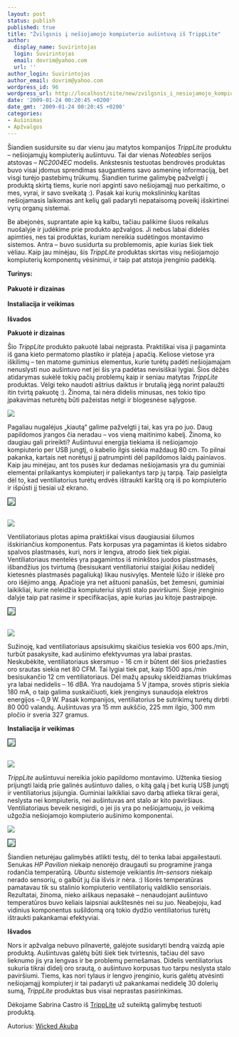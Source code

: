 ```yaml
---
layout: post
status: publish
published: true
title: "Žvilgsnis į nešiojamojo kompiuterio aušintuvą iš TrippLite"
author:
  display_name: Suvirintojas
  login: Suvirintojas
  email: dovrim@yahoo.com
  url: ''
author_login: Suvirintojas
author_email: dovrim@yahoo.com
wordpress_id: 96
wordpress_url: http://localhost/site/new/zvilgsnis_i_nesiojamojo_kompiuterio_ausintuva_is_tripplite/
date: '2009-01-24 00:20:45 +0200'
date_gmt: '2009-01-24 00:20:45 +0200'
categories:
- Aušinimas
- Apžvalgos
---
```

<p>Šiandien susidursite su dar vienu jau matytos kompanijos <i>TrippLite</i> produktu – nešiojamųjų kompiuterių aušintuvu. Tai dar vienas <i>Noteables</i> serijos atstovas – <i>NC2004EC</i> modelis. Ankstesnis testuotas bendrovės produktas buvo visai įdomus sprendimas saugantiems savo asmeninę informaciją, bet visgi turėjo pastebimų trūkumų. Šiandien turime galimybę pažvelgti į produktą skirtą tiems, kurie nori apginti savo nešiojamąjį nuo perkaitimo, o mes, vyrai, ir savo sveikatą :). Pasak kai kurių mokslininkų karštas nešiojamasis laikomas ant kelių gali padaryti nepataisomą poveikį išskirtinei vyrų organų sistemai. </p>
<p>Be abejonės, suprantate apie ką kalbu, tačiau palikime šiuos reikalus nuošalyje ir judėkime prie produkto apžvalgos. Ji nebus labai didelės apimties, nes tai produktas, kuriam nereikia sudėtingos montavimo sistemos. Antra – buvo susidurta su problemomis, apie kurias šiek tiek vėliau. Kaip jau minėjau, šis <i>TrippLite</i> produktas skirtas visų nešiojamojo kompiuterių komponentų vėsinimui, ir taip pat atstoja įrenginio padėklą.</p>
<p><b>Turinys:</b><br />
<br /><b>Pakuotė ir dizainas</b><br />
<br /><b>Instaliacija ir veikimas</b><br />
<br /><b>Išvados</b></p>
<p><b>Pakuotė ir dizainas</b> </p>
<p>Šio <i>TrippLite</i> produkto pakuotė labai neįprasta. Praktiškai visa ji pagaminta iš gana kieto permatomo plastiko ir platėja į apačią. Keliose vietose yra iškilimų – ten matome guminius elementus, kurie turėtų padėti nešiojamajam nenuslysti nuo aušintuvo net jei šis yra padėtas nevisiškai lygiai. Šios dėžės atidarymas sukėlė tokių pačių problemų kaip ir seniau matytas <i>TrippLite</i> produktas. Vėlgi teko naudoti aštrius daiktus ir brutalią jėgą norint palaužti itin tvirtą pakuotę :). Žinoma, tai nėra didelis minusas, nes tokio tipo įpakavimas neturėtų būti pažeistas netgi ir blogesnėse sąlygose. </p>
<p><img src=" http://akuba.technews.lt/TrippLite%20cooler/Pakuote.jpg" /></p>
<p>Pagaliau nugalėjus „kiautą“ galime pažvelgti į tai, kas yra po juo. Daug papildomos įrangos čia neradau – vos vieną maitinimo kabelį. Žinoma, ko daugiau gali prireikti? Aušintuvui energija tiekiama iš nešiojamojo kompiuterio per USB jungtį, o kabelio ilgis siekia maždaug 80 cm. To pilnai pakanka, kartais net norėtųsi jį patrumpinti dėl papildomos laidų painiavos. Kaip jau minėjau, ant tos pusės kur dedamas nešiojamasis yra du guminiai elementai prilaikantys kompiuterį ir paliekantys tarp jų tarpą. Taip pasielgta dėl to, kad ventiliatorius turėtų erdvės ištraukti karštą orą iš po kompiuterio ir išpūsti jį tiesiai už ekrano. </p>
<p><a class="ns" href="http://akuba.technews.lt/TrippLite%20cooler/Kabelis.jpg">
<div class="imgright"><img src="http://akuba.technews.lt/TrippLite%20cooler/Kabelis_maza.jpg" border="1" /></div>
<p></a><a class="ns" href="http://akuba.technews.lt/TrippLite%20cooler//guminiai%20elementai.jpg"><br /><img src="http://akuba.technews.lt/TrippLite%20cooler//guminiai%20elementai_maza.jpg" /><br /></a></p>
<p>Ventiliatoriaus plotas apima praktiškai visus daugiausiai šilumos išskiriančius komponentus. Pats korpusas yra pagamintas iš kietos sidabro spalvos plastmasės, kuri, nors ir lengva, atrodo šiek tiek pigiai. Ventiliatoriaus mentelės yra pagamintos iš minkštos juodos plastmasės, išbandžius jos tvirtumą (besisukant ventiliatoriui staigiai įkišau nedidelį kietesnės plastmasės pagaliuką) likau nusivylęs. Mentelė lūžo ir išlėkė pro oro išėjimo angą. Apačioje yra net aštuoni panašūs, bet žemesni, guminiai laikikliai, kurie neleidžia kompiuteriui slysti stalo paviršiumi. Šioje įrenginio dalyje taip pat rasime ir specifikacijas, apie kurias jau kitoje pastraipoje.</p>
<p><a class="ns" href="http://akuba.technews.lt/TrippLite%20cooler/is_virsaus.jpg">
<div class="imgright"><img src="http://akuba.technews.lt/TrippLite%20cooler/is_virsaus_maza.jpg" border="1" /></div>
<p></a><a class="ns" href="http://akuba.technews.lt/TrippLite%20cooler/is_apacios.jpg"><br /><img src="http://akuba.technews.lt/TrippLite%20cooler/is_apacios_maza.jpg" /><br /></a></p>
<p>Sužinoję, kad ventiliatoriaus apsisukimų skaičius tesiekia vos 600 aps./min, turbūt pasakysite, kad aušinimo efektyvumas yra labai prastas. Neskubėkite, ventiliatoriaus skersmuo - 16 cm ir būtent dėl šios priežasties oro srautas siekia net 80 CFM. Tai lygiai tiek pat, kaip 1500 aps./min besisukančio 12 cm ventiliatoriaus. Dėl mažų apsukų skleidžiamas triukšmas yra labai nedidelis – 16 dBA. Yra naudojama 5 V įtampa, srovės stipris siekia 180 mA, o taip galima suskaičiuoti, kiek įrenginys sunaudoja elektros energijos – 0,9 W. Pasak kompanijos, ventiliatorius be sutrikimų turėtų dirbti 80 000 valandų. Aušintuvas yra 15 mm aukščio, 225 mm ilgio, 300 mm pločio ir sveria 327 gramus.</p>
<p><b>Instaliacija ir veikimas</b> </p>
<p><a class="ns" href="http://akuba.technews.lt/TrippLite%20cooler/varztas.jpg">
<div class="imgright"><img src="http://akuba.technews.lt/TrippLite%20cooler/varztas_maza.jpg" border="1" /></div>
<p></a><a class="ns" href="http://akuba.technews.lt/TrippLite%20cooler/suluzusi%20mentele.jpg"><br /><img src="http://akuba.technews.lt/TrippLite%20cooler/suluzusi%20mentele_maza.jpg" /><br /></a></p>
<p><i>TrippLite</i> aušintuvui nereikia jokio papildomo montavimo. Užtenka tiesiog prijungti laidą prie galinės aušintuvo dalies, o kitą galą į bet kurią USB jungtį ir ventiliatorius įsijungia. Guminiai laikikliai savo darbą atlieka tikrai gerai, neslysta nei kompiuteris, nei aušintuvas ant stalo ar kito paviršiaus. Ventiliatoriaus beveik nesigirdi, o jei jis yra po nešiojamuoju, jo veikimą užgožia nešiojamojo kompiuterio aušinimo komponentai. </p>
<p><img src="http://akuba.technews.lt/TrippLite%20cooler/NB_cooler.jpg" /></p>
<p><a class="ns" href="http://akuba.technews.lt/TrippLite%20cooler/beyond%20NB.jpg">
<div class="imgright"><img src="http://akuba.technews.lt/TrippLite%20cooler/beyond%20NB_maza.jpg" border="1" /></div>
<p></a>Šiandien neturėjau galimybės atlikti testų, dėl to tenka labai apgailestauti. Senukas <i>HP Pavilion</i> niekaip nenorėjo draugauti su programine įranga rodančia temperatūrą. <i>Ubuntu</i> sistemoje veikiantis <i>lm-sensors</i> niekaip nerado sensorių, o galbūt jų čia išvis ir nėra. :) Išorės temperatūras pamatavau tik su stalinio kompiuterio ventiliatorių valdiklio sensoriais. Rezultatai, žinoma, nieko aiškaus nepasakė – nenaudojant aušintuvo temperatūros buvo keliais laipsniai aukštesnės nei su juo. Neabejoju, kad vidinius komponentus sušildomą orą tokio dydžio ventiliatorius turėtų ištraukti pakankamai efektyviai.</p>
<p><b>Išvados</b></p>
<p>Nors ir apžvalga nebuvo pilnavertė, galėjote susidaryti bendrą vaizdą apie produktą. Aušintuvas galėtų būti šiek tiek tvirtesnis, tačiau dėl savo lieknumo jis yra lengvas ir be problemų pernešamas. Didelis ventiliatorius sukuria tikrai didelį oro srautą, o aušintuvo korpusas tuo tarpu neslysta stalo paviršiumi. Tiems, kas nori tylaus ir lengvo įrenginio, kuris galėtų atvėsinti nešiojamąjį kompiuterį ir tai padaryti už pakankamai nedidelę 30 dolerių sumą, <i>TrippLite</i> produktas bus visai neprastas pasirinkimas.</p>
<p>Dėkojame Sabrina Castro iš <a class="ns" href="http://www.tripplite.com/">TrippLite</a> už suteiktą galimybę testuoti produktą. </p>
<p>Autorius: <a class="ns" href="http://www.technews.lt/user/1">Wicked Akuba</a><br /></p>
